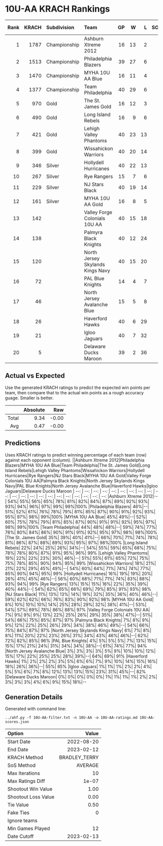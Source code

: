 # 10U-AA KRACH Rankings
Rank|KRACH|Subdivision|Team|GP|W|L|SOW|SOL|T|SoS|Exp Wins|Win Diff
---:|---:|:---|:---|---:|---:|---:|---:|---:|---:|---:|---:|---:
1|1787|Championship|Ashburn Xtreme 2012|16|13|2|0|1|0|689|12.2|-0.8
2|1513|Championship|Philadelphia Blazers|39|27|6|5|1|0|549|30.5|-1.5
3|1470|Championship|MYHA 10U AA Blue|16|11|4|1|0|0|717|11.5|-0.5
4|1377|Championship|Team Philadelphia|40|29|6|3|2|0|577|30.5|-1.5
5|970|Gold|The St. James Gold|16|12|3|0|1|0|505|11.7|-0.3
6|490|Gold|Long Island Rebels|16|9|6|0|1|0|634|8.9|-0.1
7|421|Gold|Lehigh Valley Phantoms|40|23|13|1|3|0|503|24.0|0.0
8|399|Gold|Wissahickon Warriors|40|20|14|3|3|0|558|23.0|-0.0
9|346|Silver|Hollydell Hurricanes|40|22|13|3|2|0|358|25.5|0.5
10|267|Silver|Rye Rangers|15|7|6|1|1|0|520|8.1|0.1
11|229|Silver|NJ Stars Black|40|19|14|3|4|0|357|22.6|0.6
12|161|Silver|MYHA 10U AA Gold|16|8|5|0|3|0|341|8.2|0.2
13|142||Valley Forge Colonials 10U AA|40|15|18|3|4|0|407|18.6|0.6
14|138||Palmyra Black Knights|40|12|24|2|2|0|630|14.2|0.2
15|120||North Jersey Skylands Kings Navy|40|15|20|4|1|0|272|19.8|0.8
16|72||PAL Blue Knights|14|4|7|2|1|0|326|6.3|0.3
17|46||North Jersey Avalanche Blue|15|5|8|1|1|0|132|6.4|0.4
18|26||Haverford Hawks|40|6|29|2|3|0|448|8.4|0.4
19|21||Igloo Jaguars|40|7|32|1|0|0|293|8.4|0.4
20|5||Delaware Ducks Maroon|39|2|36|0|1|0|350|2.1|0.1

## Actual vs Expected
Use the generated KRACH ratings to predict the expected win points per team, then compare that to the actual win points as a rough accuracy guage. Smaller is better.

||Absolute|Raw
|---:|---:|---:
|Total|9.34|-0.00
|Avg|0.47|-0.00

## Predictions
Uses KRACH ratings to predict winning percentage of each team (row) against each opponent (column).
||Ashburn Xtreme 2012|Philadelphia Blazers|MYHA 10U AA Blue|Team Philadelphia|The St. James Gold|Long Island Rebels|Lehigh Valley Phantoms|Wissahickon Warriors|Hollydell Hurricanes|Rye Rangers|NJ Stars Black|MYHA 10U AA Gold|Valley Forge Colonials 10U AA|Palmyra Black Knights|North Jersey Skylands Kings Navy|PAL Blue Knights|North Jersey Avalanche Blue|Haverford Hawks|Igloo Jaguars|Delaware Ducks Maroon
| --: | --: | --: | --: | --: | --: | --: | --: | --: | --: | --: | --: | --: | --: | --: | --: | --: | --: | --: | --: | --: 
|Ashburn Xtreme 2012|--| 54%| 55%| 56%| 65%| 78%| 81%| 82%| 84%| 87%| 89%| 92%| 93%| 93%| 94%| 96%| 97%| 99%| 99%|100%
|Philadelphia Blazers| 46%|--| 51%| 52%| 61%| 76%| 78%| 79%| 81%| 85%| 87%| 90%| 91%| 92%| 93%| 95%| 97%| 98%| 99%|100%
|MYHA 10U AA Blue| 45%| 49%|--| 52%| 60%| 75%| 78%| 79%| 81%| 85%| 87%| 90%| 91%| 91%| 92%| 95%| 97%| 98%| 99%|100%
|Team Philadelphia| 44%| 48%| 48%|--| 59%| 74%| 77%| 78%| 80%| 84%| 86%| 90%| 91%| 91%| 92%| 95%| 97%| 98%| 98%|100%
|The St. James Gold| 35%| 39%| 40%| 41%|--| 66%| 70%| 71%| 74%| 78%| 81%| 86%| 87%| 88%| 89%| 93%| 95%| 97%| 98%|100%
|Long Island Rebels| 22%| 24%| 25%| 26%| 34%|--| 54%| 55%| 59%| 65%| 68%| 75%| 78%| 78%| 80%| 87%| 91%| 95%| 96%| 99%
|Lehigh Valley Phantoms| 19%| 22%| 22%| 23%| 30%| 46%|--| 51%| 55%| 61%| 65%| 72%| 75%| 75%| 78%| 85%| 90%| 94%| 95%| 99%
|Wissahickon Warriors| 18%| 21%| 21%| 22%| 29%| 45%| 49%|--| 54%| 60%| 64%| 71%| 74%| 74%| 77%| 85%| 90%| 94%| 95%| 99%
|Hollydell Hurricanes| 16%| 19%| 19%| 20%| 26%| 41%| 45%| 46%|--| 56%| 60%| 68%| 71%| 71%| 74%| 83%| 88%| 93%| 94%| 99%
|Rye Rangers| 13%| 15%| 15%| 16%| 22%| 35%| 39%| 40%| 44%|--| 54%| 62%| 65%| 66%| 69%| 79%| 85%| 91%| 93%| 98%
|NJ Stars Black| 11%| 13%| 13%| 14%| 19%| 32%| 35%| 36%| 40%| 46%|--| 59%| 62%| 62%| 66%| 76%| 83%| 90%| 92%| 98%
|MYHA 10U AA Gold|  8%| 10%| 10%| 10%| 14%| 25%| 28%| 29%| 32%| 38%| 41%|--| 53%| 54%| 57%| 69%| 78%| 86%| 88%| 97%
|Valley Forge Colonials 10U AA|  7%|  9%|  9%|  9%| 13%| 22%| 25%| 26%| 29%| 35%| 38%| 47%|--| 51%| 54%| 66%| 75%| 85%| 87%| 97%
|Palmyra Black Knights|  7%|  8%|  9%|  9%| 12%| 22%| 25%| 26%| 29%| 34%| 38%| 46%| 49%|--| 54%| 66%| 75%| 84%| 87%| 97%
|North Jersey Skylands Kings Navy|  6%|  7%|  8%|  8%| 11%| 20%| 22%| 23%| 26%| 31%| 34%| 43%| 46%| 46%|--| 62%| 72%| 82%| 85%| 96%
|PAL Blue Knights|  4%|  5%|  5%|  5%|  7%| 13%| 15%| 15%| 17%| 21%| 24%| 31%| 34%| 34%| 38%|--| 61%| 74%| 77%| 94%
|North Jersey Avalanche Blue|  3%|  3%|  3%|  3%|  5%|  9%| 10%| 10%| 12%| 15%| 17%| 22%| 25%| 25%| 28%| 39%|--| 64%| 69%| 91%
|Haverford Hawks|  1%|  2%|  2%|  2%|  3%|  5%|  6%|  6%|  7%|  9%| 10%| 14%| 15%| 16%| 18%| 26%| 36%|--| 55%| 85%
|Igloo Jaguars|  1%|  1%|  1%|  2%|  2%|  4%|  5%|  5%|  6%|  7%|  8%| 12%| 13%| 13%| 15%| 23%| 31%| 45%|--| 82%
|Delaware Ducks Maroon|  0%|  0%|  0%|  0%|  0%|  1%|  1%|  1%|  1%|  2%|  2%|  3%|  3%|  3%|  4%|  6%|  9%| 15%| 18%|--

## Generation Details

Generated with command line:
```
../ahf.py -f 10U-AA-filter.txt -n 10U-AA -o 10U-AA-ratings.md 10U-AA-scores.json
```

| Option | Value |
| :----- | ----: |
| Start Date | 2022-08-20 |
| End Date | 2023-02-12 |
| KRACH Method | BRADLEY_TERRY |
| SoS Method | AVERAGE |
| Max Iterations | 10 |
| Max Ratings Diff | 1e-07 |
| Shootout Win Value | 1.00 |
| Shootout Loss Value | 0.00 |
| Tie Value | 0.50 |
| Fake Ties | 0 |
| Ignore teams |  |
| Min Games Played | 12 |
| Date Cutoff | 2023-02-13 |

